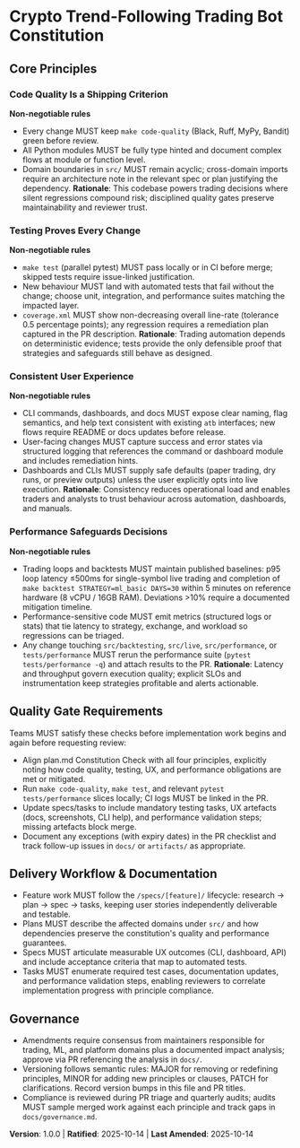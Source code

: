 <!--
Sync Impact Report
Version: N/A -> 1.0.0
Modified principles:
- Template Principle 1 → Code Quality Is a Shipping Criterion
- Template Principle 2 → Testing Proves Every Change
- Template Principle 3 → Consistent User Experience
- Template Principle 4 → Performance Safeguards Decisions
Added sections:
- Quality Gate Requirements
- Delivery Workflow & Documentation
Removed sections:
- Principle 5 placeholder
Templates requiring updates:
- .specify/templates/plan-template.md ✅
- .specify/templates/spec-template.md ✅
- .specify/templates/tasks-template.md ✅
Follow-up TODOs:
- None
-->

# Crypto Trend-Following Trading Bot Constitution

## Core Principles

### Code Quality Is a Shipping Criterion
**Non-negotiable rules**
- Every change MUST keep `make code-quality` (Black, Ruff, MyPy, Bandit) green before review.
- All Python modules MUST be fully type hinted and document complex flows at module or function level.
- Domain boundaries in `src/` MUST remain acyclic; cross-domain imports require an architecture note in
  the relevant spec or plan justifying the dependency.
**Rationale**: This codebase powers trading decisions where silent regressions compound risk; disciplined
quality gates preserve maintainability and reviewer trust.

### Testing Proves Every Change
**Non-negotiable rules**
- `make test` (parallel pytest) MUST pass locally or in CI before merge; skipped tests require
  issue-linked justification.
- New behaviour MUST land with automated tests that fail without the change; choose unit, integration,
  and performance suites matching the impacted layer.
- `coverage.xml` MUST show non-decreasing overall line-rate (tolerance 0.5 percentage points); any
  regression requires a remediation plan captured in the PR description.
**Rationale**: Trading automation depends on deterministic evidence; tests provide the only defensible
proof that strategies and safeguards still behave as designed.

### Consistent User Experience
**Non-negotiable rules**
- CLI commands, dashboards, and docs MUST expose clear naming, flag semantics, and help text consistent
  with existing `atb` interfaces; new flows require README or docs updates before release.
- User-facing changes MUST capture success and error states via structured logging that references the
  command or dashboard module and includes remediation hints.
- Dashboards and CLIs MUST supply safe defaults (paper trading, dry runs, or preview outputs) unless the
  user explicitly opts into live execution.
**Rationale**: Consistency reduces operational load and enables traders and analysts to trust behaviour
across automation, dashboards, and manuals.

### Performance Safeguards Decisions
**Non-negotiable rules**
- Trading loops and backtests MUST maintain published baselines: p95 loop latency ≤500ms for
  single-symbol live trading and completion of `make backtest STRATEGY=ml_basic DAYS=30` within 5 minutes
  on reference hardware (8 vCPU / 16GB RAM). Deviations >10% require a documented mitigation timeline.
- Performance-sensitive code MUST emit metrics (structured logs or stats) that tie latency to strategy,
  exchange, and workload so regressions can be triaged.
- Any change touching `src/backtesting`, `src/live`, `src/performance`, or `tests/performance` MUST rerun
  the performance suite (`pytest tests/performance -q`) and attach results to the PR.
**Rationale**: Latency and throughput govern execution quality; explicit SLOs and instrumentation keep
strategies profitable and alerts actionable.

## Quality Gate Requirements
Teams MUST satisfy these checks before implementation work begins and again before requesting review:

- Align plan.md Constitution Check with all four principles, explicitly noting how code quality, testing,
  UX, and performance obligations are met or mitigated.
- Run `make code-quality`, `make test`, and relevant `pytest tests/performance` slices locally; CI logs
  MUST be linked in the PR.
- Update specs/tasks to include mandatory testing tasks, UX artefacts (docs, screenshots, CLI help), and
  performance validation steps; missing artefacts block merge.
- Document any exceptions (with expiry dates) in the PR checklist and track follow-up issues in `docs/`
  or `artifacts/` as appropriate.

## Delivery Workflow & Documentation
- Feature work MUST follow the `/specs/[feature]/` lifecycle: research → plan → spec → tasks, keeping
  user stories independently deliverable and testable.
- Plans MUST describe the affected domains under `src/` and how dependencies preserve the constitution's
  quality and performance guarantees.
- Specs MUST articulate measurable UX outcomes (CLI, dashboard, API) and include acceptance criteria that
  map to automated tests.
- Tasks MUST enumerate required test cases, documentation updates, and performance validation steps,
  enabling reviewers to correlate implementation progress with principle compliance.

## Governance
- Amendments require consensus from maintainers responsible for trading, ML, and platform domains plus a
  documented impact analysis; approve via PR referencing the analysis in `docs/`.
- Versioning follows semantic rules: MAJOR for removing or redefining principles, MINOR for adding new
  principles or clauses, PATCH for clarifications. Record version bumps in this file and PR titles.
- Compliance is reviewed during PR triage and quarterly audits; audits MUST sample merged work against
  each principle and track gaps in `docs/governance.md`.

**Version**: 1.0.0 | **Ratified**: 2025-10-14 | **Last Amended**: 2025-10-14
